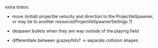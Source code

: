 extra todos:

- move (initial) projectile velocity and direction to the ProjectileSpawner, or may be to another resource(ProjectileSpawnerSettings ?)

- despawn bullets when they are way outside of the playing field

- differentiate between grazes/hits? -> separate collision shapes
